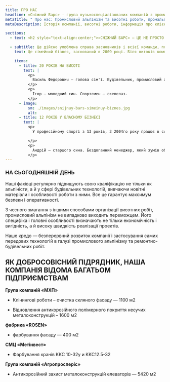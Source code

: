 ```yaml
---
title: ПРО НАС
headline: «Сніжний Барс» - група вузькоспеціалізованих компаній з промислового альпінізму:різних за видами монтажних і будівельних робіт на висоті.
metaTitle: " Про нас: Промисловий альпінізм та висотні роботи, промальп | Сніжний Барс "
metaDescription: Історія компанії, висотні роботи, інформація про клієнтів, замовляйте будівельні роботи на висоті ☎ + 38 (096) 555-30-92 від компанії  Сніжний Барс.

sections:
  - text: <h2 style="text-align:center;">«СНІЖНИЙ БАРС» — ЦЕ НЕ ПРОСТО ПОСЛУГИ ВЕРХОЛАЗІВ.</h2>

  - subtitle: Це дійсно улюблена справа засновників і всієї команди, побудоване на фундаменті з професіоналізму і довіри.
    text: Це сімейний бізнес, заснований в 2009 році. Біля витоків компанії стоять троє фахівців різних сфер діяльності, об'єднані одним сімейним інтересом — туризм і альпінізм.

    items:
      - title: 20 РОКІВ НА ВИСОТІ
        text: |
          <p>
            Василь Федорович — голова сім'ї. Будівельник, промисловий альпініст з 20 річним досвідом роботи, досвідчений практик, що вміє вирішувати нестандартні завдання.
          </p>
          <p>
            Ігор — молодший син. Спортсмен — скелелаз. 
          </p>
      - image:
          sm: ./images/snijnuy-bars-simeinuy-biznes.jpg
          alt:
      - title: 12 РОКІВ У ВЛАСНОМУ БІЗНЕСІ
        text: |
          <p>
            У професійному спорті з 13 років, З 2004го року працює в сфері промислового альпінізму.

          </p>
          <p>
            Андрій — старшого сина. Бездоганний менеджер, який зумів об'єднати досвід батька, енергію молодшого брата і створити з захоплюючого сімейного хобі успішну і надійну компанію.
          </p>
---
```

### НА СЬОГОДНЯШНІЙ ДЕНЬ

  Наші фахівці регулярно підвищують свою кваліфікацію не тільки як альпіністи, а й у сфері будівельних технологій, вивчаючи новітні матеріали і особливості роботи з ними. Все це гарантує максимум безпеки і оперативності.
  
  З чесного змагання з іншими способами організації висотних робіт, промисловий альпінізм не випадково виходить переможцем. Його специфіка і головні особливості визначають не тільки економічність і вигідність, а й високу швидкість реалізації проектів.
   
  Наше  кредо — безперервний розвиток компанії і застосування самих передових технологій в галузі промислового альпінізму та ремонтно-будівельних робіт.

      
## ЯК ДОБРОСОВІСНИЙ ПІДРЯДНИК, НАША КОМПАНІЯ ВІДОМА БАГАТЬОМ ПІДПРИЄМСТВАМ


**Група компаній «МХП»**

- Клінингові роботи – очистка скляного фасаду — 1100 м2

- Відновлення антикорозійного полімерного покриття несучих металоконструкцій – 1600 м2

**фабрика «ROSEN»**

- фарбування фасаду — 400 м2

**СМЦ «Метінвест»**

- Фарбування кранів ККС 10-32у и ККС12.5-32

**Група компаній «Агропросперіс»**

- Антикорозійний захист металоконструкцій елеваторів — 5420 м2
